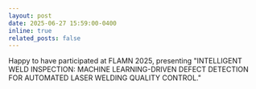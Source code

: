 ```yaml
---
layout: post
date: 2025-06-27 15:59:00-0400
inline: true
related_posts: false
---
```

Happy to have participated at FLAMN 2025, presenting
 "INTELLIGENT WELD INSPECTION: MACHINE LEARNING-DRIVEN DEFECT DETECTION FOR AUTOMATED LASER WELDING QUALITY CONTROL."

